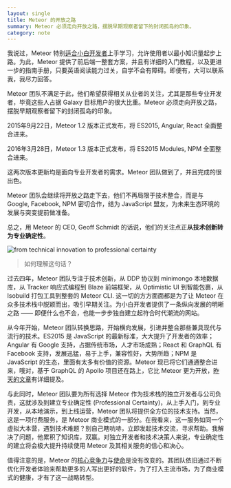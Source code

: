 ```yaml
---
layout: single
title: Meteor 的开放之路
summary: Meteor 必须走向开放之路，摆脱早期观察者留下的封闭孤岛的印象。
category: note
---
```


我说过，Meteor 特别[适合小白开发者](/note/meteor-for-newbie.html)上手学习，允许使用者以最小知识量起步上路。为此，Meteor 提供了前后端一整套方案，并且有详细的入门教程，以及更进一步的指南手册，只要英语阅读能力过关，自学不会有障碍。即便有，大可以联系我，我尽力回答。

Meteor 团队不满足于此，他们希望获得相关从业者的关注，尤其是那些专业开发者，毕竟这些人占据 Galaxy 目标用户的很大比重。Meteor 必须走向开放之路，摆脱早期观察者留下的封闭孤岛的印象。

2015年9月22日，Meteor 1.2 版本正式发布，将 ES2015, Angular, React 全面整合进来。

2016年3月28日，Meteor 1.3 版本正式发布，将 ES2015 Modules, NPM 全面整合进来。

这两次版本更新均是面向专业开发者的需求。Meteor 团队做到了，并且完成的很出色。

Meteor 团队会继续将开放之路走下去，他们不再局限于技术整合，而是与 Google, Facebook, NPM 密切合作，结为 JavaScript 盟友，为未来生态环境的发展与突变提前做准备。

总之，用 Meteor 的 CEO, Geoff Schmidt 的话说，他们的关注点正**从技术创新转为专业确定性**。

![from technical innovation to professional certainty](http://ww3.sinaimg.cn/mw690/a1480181jw1f3tx4k8c1wj20zk0k0q54.jpg)

> 如何理解这句话？

过去四年，Meteor 团队专注于技术创新，从 DDP 协议到 minimongo 本地数据库，从 Tracker 响应式编程到 Blaze 前端框架，从 Optimistic UI 到智能包裹，从 Isobuild 打包工具到整套的 Meteor CLI. 这一切的方方面面都是为了让 Meteor 在众多技术栈中脱颖而出，吸引早期关注。为小白开发者提供了一条纵向发展的明晰之路 —— 即便什么也不会，也能一步步独自建立起符合时代潮流的网站。

从今年开始，Meteor 团队转换思路，开始横向发展，引进并整合那些兼具现代与流行的技术。ES2015 是 JavaScript 的最新标准，大大提升了开发者的效率；Angular 有 Google 支持，占据传统市场，人才市场成熟；React 和 GraphQL 有 Facebook 支持，发展迅猛，易于上手，兼容性好，大势所趋；NPM 是 JavaScript 的生态，里面有太多有价值的资源。Meteor 现已将它们通通整合进来，哦对，基于 GraphQL 的 Apollo 项目还在路上，它比 Meteor 更为开放，[昨天的文章](/note/meteor-for-professional.html)有详细提及。

与此同时，Meteor 团队要为所有选择 Meteor 作为技术栈的独立开发者与公司负责，这就涉及到建立专业确定性 (Professional Certainty)，从上手入门，到专业开发，从本地演示，到上线运营，Meteor 团队将提供全方位的技术支持。当然，这是一项付费服务，是 Meteor 商业模式的一部分。在我看来，这一服务如同一个虚拟大本营，遇到技术难题？别自己瞎吭哧，立即发起技术交流，寻求帮助。我解决了问题，他累积了知识库，双赢。对独立开发者和技术决策人来说，专业确定性的建立将会极大提升持续使用 Meteor 及其相关服务的信心和决心。

值得注意的是，Meteor 的[核心竞争力](/note/discovering-meteor.html)与[使命](/note/the-meteor-mission.html)是没有改变的。其团队依旧通过不断优化开发者体验来帮助更多的人写出更好的软件，为了打入主流市场，为了商业模式的健康，才有了这一战略转型。
